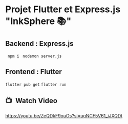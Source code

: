 # Projet Flutter et Express.js "InkSphere 📚"
## Backend : Express.js 
``` npm i```
``` nodemon server.js```

## Frontend : Flutter
``` flutter pub get ```
``` flutter run ```

## 📺 Watch Video
https://youtu.be/ZeQDkF9ouOs?si=uqNCF5V61_iJXQDt

